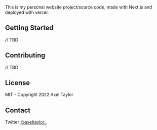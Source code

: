 This is my personal website project/source code, made with Next.js and deployed with vercel.

## Getting Started

// TBD

## Contributing

// TBD

## License

MIT - Copyright 2022 Axel Taylor

## Contact

Twitter [@axeltaylor\_](https://twitter.com/axeltaylor_)
